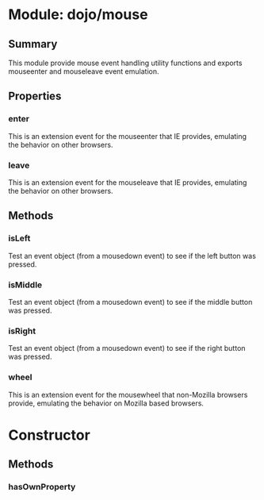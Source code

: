 # Module: dojo/mouse

## Summary

This module provide mouse event handling utility functions and exports
mouseenter and mouseleave event emulation.
## Properties

### enter
This is an extension event for the mouseenter that IE provides, emulating the
behavior on other browsers.

### leave
This is an extension event for the mouseleave that IE provides, emulating the
behavior on other browsers.

## Methods

### isLeft
Test an event object (from a mousedown event) to see if the left button was pressed.

### isMiddle
Test an event object (from a mousedown event) to see if the middle button was pressed.

### isRight
Test an event object (from a mousedown event) to see if the right button was pressed.

### wheel
This is an extension event for the mousewheel that non-Mozilla browsers provide,
emulating the behavior on Mozilla based browsers.

# Constructor

## Methods

### hasOwnProperty



